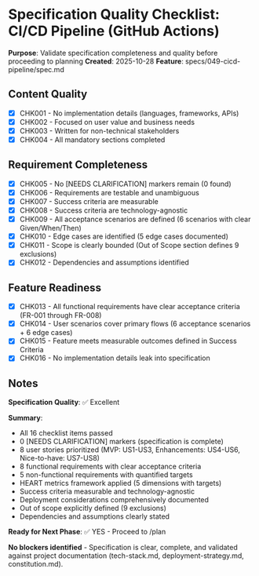 # Specification Quality Checklist: CI/CD Pipeline (GitHub Actions)

**Purpose**: Validate specification completeness and quality before proceeding to planning
**Created**: 2025-10-28
**Feature**: specs/049-cicd-pipeline/spec.md

## Content Quality

- [x] CHK001 - No implementation details (languages, frameworks, APIs)
- [x] CHK002 - Focused on user value and business needs
- [x] CHK003 - Written for non-technical stakeholders
- [x] CHK004 - All mandatory sections completed

## Requirement Completeness

- [x] CHK005 - No [NEEDS CLARIFICATION] markers remain (0 found)
- [x] CHK006 - Requirements are testable and unambiguous
- [x] CHK007 - Success criteria are measurable
- [x] CHK008 - Success criteria are technology-agnostic
- [x] CHK009 - All acceptance scenarios are defined (6 scenarios with clear Given/When/Then)
- [x] CHK010 - Edge cases are identified (5 edge cases documented)
- [x] CHK011 - Scope is clearly bounded (Out of Scope section defines 9 exclusions)
- [x] CHK012 - Dependencies and assumptions identified

## Feature Readiness

- [x] CHK013 - All functional requirements have clear acceptance criteria (FR-001 through FR-008)
- [x] CHK014 - User scenarios cover primary flows (6 acceptance scenarios + 6 edge cases)
- [x] CHK015 - Feature meets measurable outcomes defined in Success Criteria
- [x] CHK016 - No implementation details leak into specification

## Notes

**Specification Quality**: ✅ Excellent

**Summary**:
- All 16 checklist items passed
- 0 [NEEDS CLARIFICATION] markers (specification is complete)
- 8 user stories prioritized (MVP: US1-US3, Enhancements: US4-US6, Nice-to-have: US7-US8)
- 8 functional requirements with clear acceptance criteria
- 5 non-functional requirements with quantified targets
- HEART metrics framework applied (5 dimensions with targets)
- Success criteria measurable and technology-agnostic
- Deployment considerations comprehensively documented
- Out of scope explicitly defined (9 exclusions)
- Dependencies and assumptions clearly stated

**Ready for Next Phase**: ✅ YES - Proceed to /plan

**No blockers identified** - Specification is clear, complete, and validated against project documentation (tech-stack.md, deployment-strategy.md, constitution.md).

